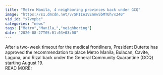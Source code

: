 ```yaml
---
title: "Metro Manila, 4 neighboring provinces back under GCQ"
image: "https://s1.dmcdn.net/v/SPIIe1VEnnw5bMTUh/x240"
vid_id: "x7vmpbc"
categories: "news"
tags: ["Metro","Manila,","neighboring"]
date: "2020-08-27T05:01:03+03:00"
---
```

After a two-week timeout for the medical frontliners, President Duterte has approved the recommendation to place Metro Manila, Bulacan, Cavite, Laguna, and Rizal back under the General Community Quarantine (GCQ) starting August 19.  <br>READ MORE: 
